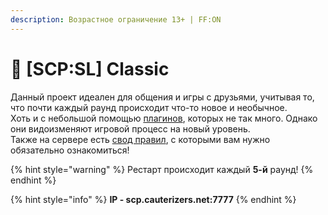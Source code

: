 ```yaml
---
description: Возрастное ограничение 13+ | FF:ON
---
```


# 🔫 \[SCP:SL] Classic

Данный проект идеален для общения и игры с друзьями, учитывая то, что почти каждый раунд происходит что-то новое и необычное.\
Хоть и с небольшой помощью [плагинов](../../scpsl-features/custom-scps/), которых не так много. Однако они видоизменяют игровой процесс на новый уровень.\
Также на сервере есть [свод правил](rules.md), с которыми вам нужно обязательно ознакомиться!

{% hint style="warning" %}
&#x20;Рестарт происходит каждый **5-й** раунд!
{% endhint %}

{% hint style="info" %}
**IP - scp.cauterizers.net:7777**
{% endhint %}
